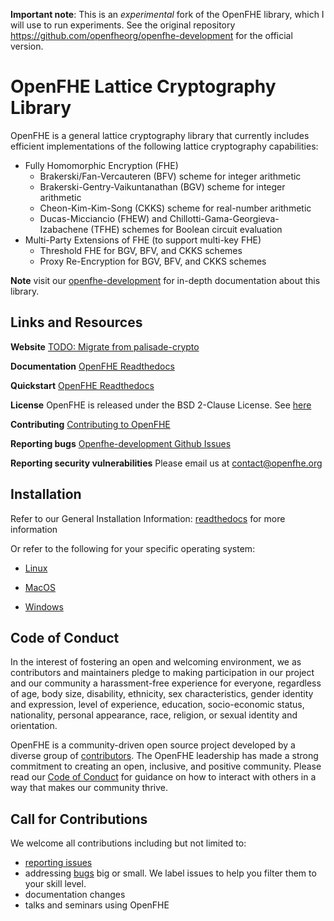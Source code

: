 **Important note**: This is an *experimental* fork of the OpenFHE library, which I will use to run experiments. See the original repository https://github.com/openfheorg/openfhe-development for the official version.

OpenFHE Lattice Cryptography Library
=====================================

OpenFHE is a general lattice cryptography library that currently includes efficient implementations of the following lattice cryptography capabilities:

* Fully Homomorphic Encryption (FHE)
  * Brakerski/Fan-Vercauteren (BFV) scheme for integer arithmetic
  * Brakerski-Gentry-Vaikuntanathan (BGV) scheme for integer arithmetic
  * Cheon-Kim-Kim-Song (CKKS) scheme for real-number arithmetic
  * Ducas-Micciancio (FHEW) and Chillotti-Gama-Georgieva-Izabachene (TFHE) schemes for Boolean circuit evaluation
* Multi-Party Extensions of FHE (to support multi-key FHE)
  * Threshold FHE for BGV, BFV, and CKKS schemes
  * Proxy Re-Encryption for BGV, BFV, and CKKS schemes

**Note** visit our [openfhe-development](https://openfhe-development.readthedocs.io/en/latest) for in-depth
documentation about this library.

## Links and Resources

**Website** [TODO: Migrate from palisade-crypto](https://palisade-crypto.org/)

**Documentation**  [OpenFHE Readthedocs](https://openfhe-development.readthedocs.io/en/latest/)

**Quickstart** [OpenFHE Readthedocs](https://openfhe-development.readthedocs.io/en/latest/assets/sphinx_rsts/intro/quickstart.html)

**License** OpenFHE is released under the BSD 2-Clause License. See [here](LICENSE)

**Contributing** [Contributing to OpenFHE](https://openfhe-development.readthedocs.io/en/latest/assets/sphinx_rsts/contributing/contributing_workflow.html)

**Reporting bugs** [Openfhe-development Github Issues](https://github.com/openfheorg/openfhe-development/issues)

**Reporting security vulnerabilities** Please email us at contact@openfhe.org


## Installation

Refer to our General Installation Information: [readthedocs](https://openfhe-development.readthedocs.io/en/latest/assets/sphinx_rsts/intro/installation/installation.html) for more information

Or refer to the following for your specific operating system:

- [Linux](https://openfhe-development.readthedocs.io/en/latest/assets/sphinx_rsts/intro/installation/linux.html)

- [MacOS](https://openfhe-development.readthedocs.io/en/latest/assets/sphinx_rsts/intro/installation/macos.html)

- [Windows](https://openfhe-development.readthedocs.io/en/latest/assets/sphinx_rsts/intro/installation/windows.html)


## Code of Conduct

In the interest of fostering an open and welcoming environment, we as contributors and maintainers pledge to making
participation in our project and our community a harassment-free experience for everyone, regardless of age, body size,
disability, ethnicity, sex characteristics, gender identity and expression, level of experience, education,
socio-economic status, nationality, personal appearance, race, religion, or sexual identity and orientation.


OpenFHE is a community-driven open source project developed by a diverse group of
[contributors](https://openfhe-development.readthedocs.io/en/latest/assets/sphinx_rsts/misc/contributors.html). The OpenFHE leadership has made a strong commitment to creating an open,
inclusive, and positive community. Please read our
[Code of Conduct](https://openfhe-development.readthedocs.io/en/latest/assets/sphinx_rsts/misc/code_of_conduct.html?highlight=code%20of%20) for guidance on how to interact with others in a way that
makes our community thrive.

## Call for Contributions

We welcome all contributions including but not limited to:

- [reporting issues](https://github.com/openfheorg/openfhe-development/issues) 
- addressing [bugs](https://github.com/openfheorg/openfhe-development/issues) big or small. We label issues to help you filter them to your skill level.
- documentation changes 
- talks and seminars using OpenFHE

